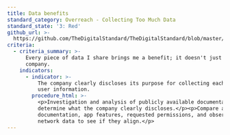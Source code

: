 ```yaml
---
title: Data benefits
standard_category: Overreach - Collecting Too Much Data
standard_state: '3: Red'
github_url: >-
  https://github.com/TheDigitalStandard/TheDigitalStandard/blob/master/Privacy%20(Is%20it%20private%3F)%2FOverreach%20-%20Collecting%20Too%20Much%20Data%2FData%20benefits.yaml
criteria:
  - criteria_summary: >-
      Every piece of data I share brings me a benefit; it doesn't just help the
      company.
    indicators:
      - indicator: >-
          The company clearly discloses its purpose for collecting each type of
          user information.
        procedure_html: >-
          <p>Investigation and analysis of publicly available documentation to
          determine what the company clearly discloses.</p><p>Compare app
          documentation, app features, requested permissions, and observed
          network data to see if they align.</p>
---
```



